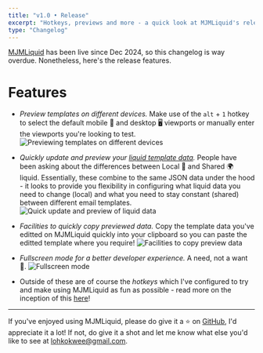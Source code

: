 ```yaml
---
title: "v1.0 • Release"
excerpt: "Hotkeys, previews and more - a quick look at MJMLiquid's release feature set."
type: "Changelog"
---
```


[MJMLiquid](https://www.mjmliquid.com) has been live since Dec 2024, so this changelog is way overdue. Nonetheless, here's the release features.

# Features
* _Preview templates on different devices._ Make use of the `alt` + `1` hotkey to select the default mobile 📱 and desktop 🖥️ viewports or manually enter the viewports you're looking to test.
![Previewing templates on different devices](/changelog/2025-04-27/1-preview-viewports.gif)

* _Quickly update and preview your [liquid template data](https://shopify.dev/docs/api/liquid)._ People have been asking about the differences between Local 🏡 and Shared 🌍 liquid. Essentially, these combine to the same JSON data under the hood - it looks to provide you flexibility in configuring what liquid data you need to change (local) and what you need to stay constant (shared) between different email templates.
 ![Quick update and preview of liquid data](/changelog/2025-04-27/2-update-and-preview-liquid-data.gif)

* _Facilities to quickly copy previewed data._ Copy the template data you've editted on MJMLiquid quickly into your clipboard so you can paste the editted template where you require!
![Facilities to copy preview data](/changelog/2025-04-27/3-data-copy-facilities.png)

* _Fullscreen mode for a better developer experience._ A need, not a want 🚀.
![Fullscreen mode](/changelog/2025-04-27/4-fullscreen-mode.gif)

* Outside of these are of course the _hotkeys_ which I've configured to try and make using MJMLiquid as fun as possible - read more on the inception of this [here](https://kokwee.com/blog/hotkeys-galore)!

---

If you've enjoyed using MJMLiquid, please do give it a ⭐ on [GitHub](https://github.com/lohkokwee/mjml-liquid-preview-next), I'd appreciate it a lot! If not, do give it a shot and let me know what else you'd like to see at lohkokwee@gmail.com.